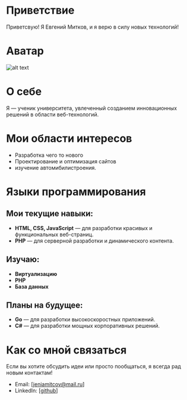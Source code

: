 # Приветствие
Приветсвую! Я Евгений Митков, и я верю в силу новых технологий!

# Аватар
![alt text](image.png)

# О себе
Я — ученик университета, увлеченный созданием инновационных решений в области веб-технологий.

# Мои области интересов
- Разработка чего то нового
- Проектирование и оптимизация сайтов
- изучение автомибилистроения.

# Языки программирования
  ## Мои текущие навыки:
- **HTML, CSS, JavaScript** — для разработки красивых и функциональных веб-страниц.
- **PHP** — для серверной разработки и динамического контента.

## Изучаю:
- **Виртуализацию**
- **PHP**
- **База данных**

## Планы на будущее:
- **Go** — для разработки высокоскоростных приложений.
- **C#** — для разработки мощных корпоративных решений.

# Как со мной связаться
Если вы хотите обсудить идеи или просто пообщаться, я всегда рад новым контактам!  
- Email: [jeniamitcov@mail.ru]  
- LinkedIn: [[github](https://github.com/Mitcov9847)]
